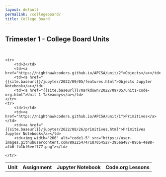 ```yaml
---
layout: default
permalink: /collegeboard/
title: College Board
---
```

## Trimester 1 - College Board Units
<br>
<table>
    <tr>
     <th>Unit</th>
     <th>Assignment</th>
     <th>Jupyter Notebook</th>
     <th>Code.org Lessons</th>
    </tr>

    <tr>
        <td>2</td>
        <td><a href="https://nighthawkcoders.github.io/APCSA/unit/2">Objects</a></td>
        <td><a href="{{site.baseurl}}/jupyter/2022/09/05/features.html">Objects Jupyter Notebook</a></td>
        <td><a href="{{site.baseurl}}/markdown/2022/09/05/unit1-code-org.html">Unit 1 Takeaways</a></td>
    </tr>
    <tr>
        <td>1</td>
        <td><a href="https://nighthawkcoders.github.io/APCSA/unit/1">Primitives</a></td>
        <td><a href="{{site.baseurl}}/jupyter/2022/08/26/primitives.html">Primitives Jupyter Notebook</a></td>
        <td><img width="266" alt="code1-5" src="https://user-images.githubusercontent.com/89225474/187054527-395ea487-895a-4e88-afb6-fb1bf6eef777.png"></td>
        
    </tr>

</table>
